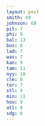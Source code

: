```yaml
---
layout: post
smith: 69
johnson: 68
pit: 7
phi: 9
bal: 13
bos: 6
lad: 7
was: 7
kan: 9
tam: 11
nyy: 10
cle: 8
tor: 7
stl: 9
min: 11
hou: 9
atl: 8
sdg: 6
---
```

